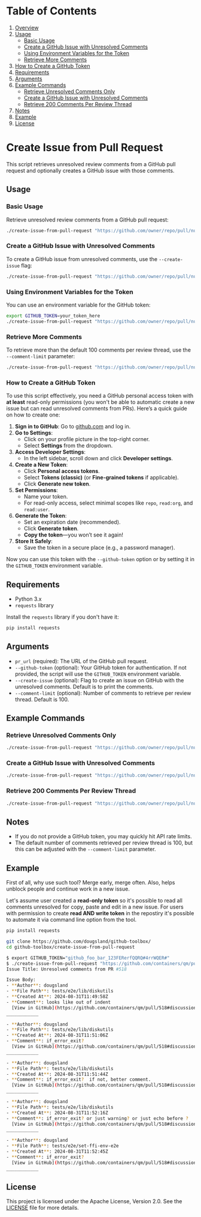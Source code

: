 # Table of Contents

1. [Overview](#create-issue-from-pull-request)
2. [Usage](#usage)
   - [Basic Usage](#basic-usage)
   - [Create a GitHub Issue with Unresolved Comments](#create-a-github-issue-with-unresolved-comments)
   - [Using Environment Variables for the Token](#using-environment-variables-for-the-token)
   - [Retrieve More Comments](#retrieve-more-comments)
3. [How to Create a GitHub Token](#how-to-create-a-github-token)
4. [Requirements](#requirements)
5. [Arguments](#arguments)
6. [Example Commands](#example-commands)
   - [Retrieve Unresolved Comments Only](#retrieve-unresolved-comments-only)
   - [Create a GitHub Issue with Unresolved Comments](#create-a-github-issue-with-unresolved-comments)
   - [Retrieve 200 Comments Per Review Thread](#retrieve-200-comments-per-review-thread)
7. [Notes](#notes)
8. [Example](#example)
9. [License](#license)

# Create Issue from Pull Request

This script retrieves unresolved review comments from a GitHub pull request and optionally creates a GitHub issue with those comments.

## Usage

### Basic Usage

Retrieve unresolved review comments from a GitHub pull request:

```bash
./create-issue-from-pull-request "https://github.com/owner/repo/pull/number"
```

### Create a GitHub Issue with Unresolved Comments

To create a GitHub issue from unresolved comments, use the `--create-issue` flag:

```bash
./create-issue-from-pull-request "https://github.com/owner/repo/pull/number" --create-issue --github-token your_token_here
```

### Using Environment Variables for the Token

You can use an environment variable for the GitHub token:

```bash
export GITHUB_TOKEN=your_token_here
./create-issue-from-pull-request "https://github.com/owner/repo/pull/number" --create-issue
```

### Retrieve More Comments

To retrieve more than the default 100 comments per review thread, use the `--comment-limit` parameter:

```bash
./create-issue-from-pull-request "https://github.com/owner/repo/pull/number" --comment-limit 200
```

### How to Create a GitHub Token

To use this script effectively, you need a GitHub personal access token with **at least** read-only permissions (you won't be able to automatic create a new issue but can read unresolved comments from PRs). Here’s a quick guide on how to create one:

1. **Sign in to GitHub**: Go to [github.com](https://github.com) and log in.
2. **Go to Settings**:
   - Click on your profile picture in the top-right corner.
   - Select **Settings** from the dropdown.
3. **Access Developer Settings**:
   - In the left sidebar, scroll down and click **Developer settings**.
4. **Create a New Token**:
   - Click **Personal access tokens**.
   - Select **Tokens (classic)** (or **Fine-grained tokens** if applicable).
   - Click **Generate new token**.
5. **Set Permissions**:
   - Name your token.
   - For read-only access, select minimal scopes like `repo`, `read:org`, and `read:user`.
6. **Generate the Token**:
   - Set an expiration date (recommended).
   - Click **Generate token**.
   - **Copy the token**—you won’t see it again!
7. **Store It Safely**:
   - Save the token in a secure place (e.g., a password manager).

Now you can use this token with the `--github-token` option or by setting it in the `GITHUB_TOKEN` environment variable.

## Requirements

- Python 3.x
- `requests` library

Install the `requests` library if you don't have it:

```bash
pip install requests
```

## Arguments

- `pr_url` (required): The URL of the GitHub pull request.
- `--github-token` (optional): Your GitHub token for authentication. If not provided, the script will use the `GITHUB_TOKEN` environment variable.
- `--create-issue` (optional): Flag to create an issue on GitHub with the unresolved comments. Default is to print the comments.
- `--comment-limit` (optional): Number of comments to retrieve per review thread. Default is 100.

## Example Commands

### Retrieve Unresolved Comments Only

```bash
./create-issue-from-pull-request "https://github.com/owner/repo/pull/number"
```

### Create a GitHub Issue with Unresolved Comments

```bash
./create-issue-from-pull-request "https://github.com/owner/repo/pull/number" --create-issue --github-token your_token_here
```

### Retrieve 200 Comments Per Review Thread

```bash
./create-issue-from-pull-request "https://github.com/owner/repo/pull/number" --comment-limit 200
```

## Notes

- If you do not provide a GitHub token, you may quickly hit API rate limits.
- The default number of comments retrieved per review thread is 100, but this can be adjusted with the `--comment-limit` parameter.


## Example

First of all, why use such tool? Merge early, merge often. Also, helps unblock people and continue work in a new issue.

Let's assume user created a **read-only token** so it's possible to read all comments unresolved for copy, paste and edit in a new issue. For users with permission to create **read AND write token** in the repostiry it's possible to automate it via command line option from the tool.

```bash
pip install requests

git clone https://github.com/dougsland/github-toolbox/
cd github-toolbox/create-issue-from-pull-request

$ export GITHUB_TOKEN="github_foo_bar_123FERerfQQRQ#4rrWQER#"
$ ./create-issue-from-pull-request "https://github.com/containers/qm/pull/518"
Issue Title: Unresolved comments from PR #518

Issue Body:
- **Author**: dougsland
- **File Path**: tests/e2e/lib/diskutils
- **Created At**: 2024-08-31T11:49:58Z
- **Comment**: looks like out of indent
  [View in GitHub](https://github.com/containers/qm/pull/518#discussion_r1739703990)
____________

- **Author**: dougsland
- **File Path**: tests/e2e/lib/diskutils
- **Created At**: 2024-08-31T11:51:06Z
- **Comment**: if_error_exit?
  [View in GitHub](https://github.com/containers/qm/pull/518#discussion_r1739704101)
____________

- **Author**: dougsland
- **File Path**: tests/e2e/lib/diskutils
- **Created At**: 2024-08-31T11:51:44Z
- **Comment**: if_error_exit?  if not, better comment.
  [View in GitHub](https://github.com/containers/qm/pull/518#discussion_r1739704156)
____________

- **Author**: dougsland
- **File Path**: tests/e2e/lib/diskutils
- **Created At**: 2024-08-31T11:52:16Z
- **Comment**: if_error_exit? or just warning? or just echo before ?
  [View in GitHub](https://github.com/containers/qm/pull/518#discussion_r1739704208)
____________

- **Author**: dougsland
- **File Path**: tests/e2e/set-ffi-env-e2e
- **Created At**: 2024-08-31T11:52:45Z
- **Comment**: if_error_exit?
  [View in GitHub](https://github.com/containers/qm/pull/518#discussion_r1739704278)
____________

```
## License

This project is licensed under the Apache License, Version 2.0. See the [LICENSE](LICENSE) file for more details.
